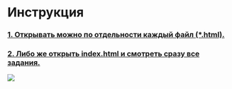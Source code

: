 # Инструкция
### [1. Открывать можно по отдельности каждый файл (\*.html).](https://github.com/alebymars/javascript/tree/lab7/lab7)
### [2. Либо же открыть index.html и смотреть сразу все задания.](https://github.com/alebymars/javascript/blob/lab7/lab7/index.html)
![](https://www.juicymedia.co.uk/application/files/4615/1838/4923/html_css_js.png)